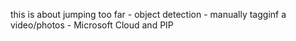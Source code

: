 this is about jumping too far - object detection - manually tagginf a video/photos - Microsoft Cloud and PIP
